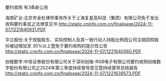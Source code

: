 要约收购 有3条新公告 

海南矿业:北京市金杜律师事务所关于上海复星高科技（集团）有限公司免于发出收购要约事宜之法律意见书 http://static.cninfo.com.cn/finalpage/2024-11-07/1221640931.PDF 

华兰股份:关于控股股东、实际控制人及其一致行动人持股比例因公司注销回购股份被动增加至 30%以上暨免于要约收购的提示性公告 http://static.cninfo.com.cn/finalpage/2024-11-07/1221640560.PDF 

创维数字:中信证券股份有限公司关于深圳创维-RGB电子有限公司要约收购创维数字股份有限公司之2024年第三季度持续督导意见暨持续督导总结报告 http://static.cninfo.com.cn/finalpage/2024-11-07/1221639573.PDF 

